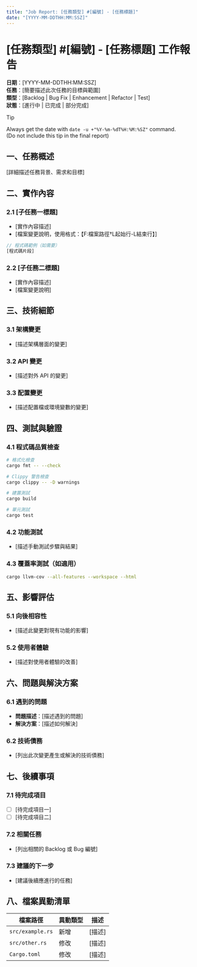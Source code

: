 ```yaml
---
title: "Job Report: [任務類型] #[編號] - [任務標題]"
date: "[YYYY-MM-DDTHH:MM:SSZ]"
---
```


# [任務類型] #[編號] - [任務標題] 工作報告

**日期**：[YYYY-MM-DDTHH:MM:SSZ]  
**任務**：[簡要描述此次任務的目標與範圍]  
**類型**：[Backlog | Bug Fix | Enhancement | Refactor | Test]  
**狀態**：[進行中 | 已完成 | 部分完成]

> [!TIP]  
> Always get the date with `date -u +"%Y-%m-%dT%H:%M:%SZ"` command.  
> (Do not include this tip in the final report)

## 一、任務概述

[詳細描述任務背景、需求和目標]

## 二、實作內容

### 2.1 [子任務一標題]
- [實作內容描述]
- [檔案變更說明，使用格式：【F:檔案路徑†L起始行-L結束行】]

```rust
// 程式碼範例（如需要）
[程式碼片段]
```

### 2.2 [子任務二標題]
- [實作內容描述]
- [檔案變更說明]

## 三、技術細節

### 3.1 架構變更
- [描述架構層面的變更]

### 3.2 API 變更
- [描述對外 API 的變更]

### 3.3 配置變更
- [描述配置檔或環境變數的變更]

## 四、測試與驗證

### 4.1 程式碼品質檢查
```bash
# 格式化檢查
cargo fmt -- --check

# Clippy 警告檢查
cargo clippy -- -D warnings

# 建置測試
cargo build

# 單元測試
cargo test
```

### 4.2 功能測試
- [描述手動測試步驟與結果]

### 4.3 覆蓋率測試（如適用）
```bash
cargo llvm-cov --all-features --workspace --html
```

## 五、影響評估

### 5.1 向後相容性
- [描述此變更對現有功能的影響]

### 5.2 使用者體驗
- [描述對使用者體驗的改善]

## 六、問題與解決方案

### 6.1 遇到的問題
- **問題描述**：[描述遇到的問題]
- **解決方案**：[描述如何解決]

### 6.2 技術債務
- [列出此次變更產生或解決的技術債務]

## 七、後續事項

### 7.1 待完成項目
- [ ] [待完成項目一]
- [ ] [待完成項目二]

### 7.2 相關任務
- [列出相關的 Backlog 或 Bug 編號]

### 7.3 建議的下一步
- [建議後續應進行的任務]

## 八、檔案異動清單

| 檔案路徑 | 異動類型 | 描述 |
|---------|----------|------|
| `src/example.rs` | 新增 | [描述] |
| `src/other.rs` | 修改 | [描述] |
| `Cargo.toml` | 修改 | [描述] |
